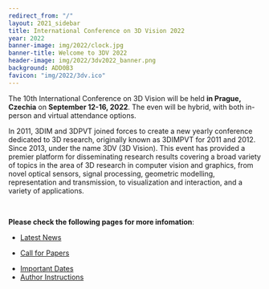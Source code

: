 ```yaml
---
redirect_from: "/"
layout: 2021_sidebar
title: International Conference on 3D Vision 2022
year: 2022
banner-image: img/2022/clock.jpg
banner-title: Welcome to 3DV 2022
header-image: img/2022/3dv2022_banner.png
background: ADD0B3
favicon: "img/2022/3dv.ico"
---
```



The 10th International Conference on 3D Vision will be held **in Prague, Czechia** on **September 12-16, 2022**.
The even will be hybrid, with both in-person and virtual attendance options.

In 2011, 3DIM and 3DPVT joined forces to create a new yearly conference dedicated to 3D research, originally known as 3DIMPVT for 2011 and 2012. Since 2013, under the name 3DV (3D Vision). 
This event has provided a premier platform for disseminating research results covering a broad variety of topics in the area of 3D research in computer vision and graphics, from novel optical sensors, signal processing, geometric modelling, representation and transmission, to visualization and interaction, and a variety of applications. 


<!--
<br>
**Keynote Speakers**
TBA
-->

<!--
<div class="row">
	<div class="col-md-3 align-self-center profile crop" >
		<a href="{{site.url}}/keynotes">
		<img alt="{{chair.name}}" src="{{site.url}}/img/2021/keynote/black.jpg"></a><br>
		<b>Michael Black</b><br>
	</div>
	<div class="col-md-3 align-self-center profile crop" >
		<a href="{{site.url}}/keynotes">
		<img alt="{{chair.name}}" src="{{site.url}}/img/2021/keynote/sato.jpg"></a><br>
		<b>Imari Sato</b><br>
	</div>
	<div class="col-md-3 align-self-center profile crop" >
		<a href="{{site.url}}/keynotes">
		<img alt="{{chair.name}}" src="{{site.url}}/img/2021/keynote/newcombe.jpg"></a><br>
		<b>Richard Newcombe</b><br>
	</div>
	<div class="col-md-3 align-self-center profile crop" >
		<a href="{{site.url}}/keynotes">
		<img alt="{{chair.name}}" src="{{site.url}}/img/2021/keynote/fragkiadaki.png"></a><br>
		<b>Katerina Fragkiadaki</b>
	</div>
</div>
-->

<br>

**Please check the following pages for more infomation**:
* [Latest News]({{site.url}}/{{page.year}}/news)
<!--* [Schedule]({{site.url}}/schedule)-->
<!--* [Accepted Papers]({{site.url}}/accepted-papers)-->
<!--* [Demos]({{site.url}}/demos)-->
<!--* [Tutorials]({{site.url}}/tutorials)-->
<!--* [Sponsors]({{site.url}}/sponsors)-->
<!--* [Keynote Speakers]({{site.url}}/keynotes)-->
* [Call for Papers]({{site.url}}/{{page.year}}/call-for-papers)
<!--* [Call for Demos]({{site.url}}/call-for-demos)-->
<!--* [Call for Tutorials]({{site.url}}/call-for-tutorials)-->
* [Important Dates]({{site.url}}/{{page.year}}/dates)
* [Author Instructions]({{site.url}}/{{page.year}}/author-instructions)
<!--* [Camera Ready Instructions]({{site.url}}/camera-ready-instructions)-->

